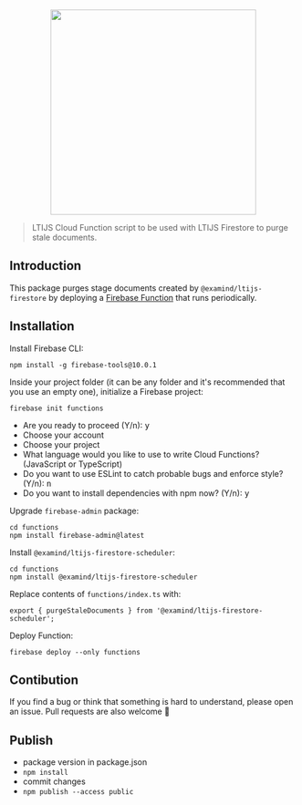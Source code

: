 <div align="center">
	<br>
	<br>
	<a href="https://cvmcosta.github.io/ltijs"><img width="360" src="https://raw.githubusercontent.com/Cvmcosta/ltijs/master/docs/logo-300.svg"></img></a>
</div>

> LTIJS Cloud Function script to be used with LTIJS Firestore to purge stale documents.

## Introduction

This package purges stage documents created by `@examind/ltijs-firestore` by deploying a [Firebase Function](https://firebase.google.com/docs/functions/schedule-functions) that runs periodically.

## Installation

Install Firebase CLI:

```
npm install -g firebase-tools@10.0.1
```

Inside your project folder (it can be any folder and it's recommended that you use an empty one), initialize a Firebase project:

```
firebase init functions
```

- Are you ready to proceed (Y/n): <kbd>y</kbd>
- Choose your account
- Choose your project
- What language would you like to use to write Cloud Functions? (JavaScript or TypeScript)
- Do you want to use ESLint to catch probable bugs and enforce style? (Y/n): <kbd>n</kbd>
- Do you want to install dependencies with npm now? (Y/n): <kbd>y</kbd>

Upgrade `firebase-admin` package:

```
cd functions
npm install firebase-admin@latest
```

Install `@examind/ltijs-firestore-scheduler`:

```
cd functions
npm install @examind/ltijs-firestore-scheduler
```

Replace contents of `functions/index.ts` with:

```
export { purgeStaleDocuments } from '@examind/ltijs-firestore-scheduler';
```

Deploy Function:

```
firebase deploy --only functions
```

## Contibution

If you find a bug or think that something is hard to understand, please open an issue. Pull requests are also welcome 🙂

## Publish

- package version in package.json
- `npm install`
- commit changes
- `npm publish --access public`
